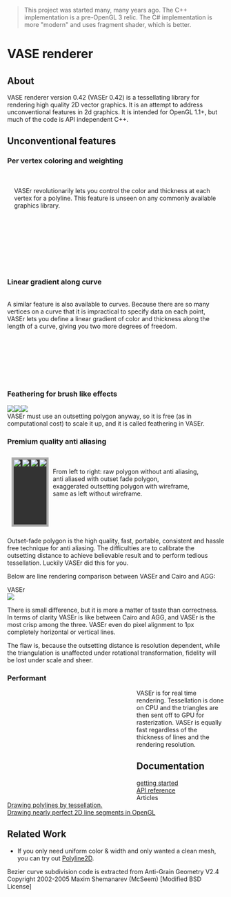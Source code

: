 > This project was started many, many years ago. The C++ implementation is a pre-OpenGL 3 relic. The C# implementation is more "modern" and uses fragment shader, which is better.

<body>
	<div class='vaser_wrap'>
		<div class='article_name'>
			<h1>VASE<span style='line-height:40px;'> renderer</span></h1>
		</div>
<h2>About</h2>
<p>VASE renderer version 0.42 (VASEr 0.42) is a tessellating library for rendering high quality 2D vector graphics. It is an attempt to address unconventional features in 2d graphics. It is intended for OpenGL 1.1+, but much of the code is API independent C++.</p>

<h2>Unconventional features</h2>
<h3>Per vertex coloring and weighting</h3>
<div style='position:relative; overflow:hidden; height:220px; float:left;'><img style='position:relative; top:-40px;' src='docs/sample_images/polyline_3.png' /></div>
<br><br>VASEr revolutionarily lets you control the color and thickness at each vertex for a polyline. This feature is unseen on any commonly available graphics library.
	<div style='clear:both'></div>

<h3>Linear gradient along curve</h3>
<div style='position:relative; overflow:hidden; height:200px; float:right;'><img style='position:relative; top:-60px;' src='docs/sample_images/bezier_2.png' /></div>
<br>A similar feature is also available to curves. Because there are so many vertices on a curve that it is impractical to specify data on each point, VASEr lets you define a linear gradient of color and thickness along the length of a curve, giving you two more degrees of freedom.
	<div style='clear:both'></div>

<h3>Feathering for brush like effects</h3>
<img src='docs/sample_images/bezier_3.png' style='float:left;' />
<img src='docs/sample_images/bezier_4.png' style='float:left;' />
<img src='docs/sample_images/bezier_5.png' style='float:left;' />
<br>VASEr must use an outsetting polygon anyway, so it is free (as in computational cost) to scale it up, and it is called feathering in VASEr.
	<div style='clear:both'></div>

<h3>Premium quality anti aliasing</h3>
<div style='background:#333; margin: 10px; border:5px solid #AAA; float:left; height: 150px; overflow:hidden;'>
<img src='docs/sample_images/fade_intro_1.png' />
<img src='docs/sample_images/fade_intro_2.png' />
<img src='docs/sample_images/fade_intro_3.png' />
<img src='docs/sample_images/fade_intro_4.png' />
</div>
<br><br>From left to right: raw polygon without anti aliasing, <br>
anti aliased with outset fade polygon, <br>
exaggerated outsetting polygon with wireframe, <br>
same as left without wireframe.
	<div style='clear:both'></div>
<p>Outset-fade polygon is the high quality, fast, portable, consistent and hassle free technique for anti aliasing. The difficulties are to calibrate the outsetting distance to achieve believable result and to perform tedious tessellation. Luckily VASEr did this for you.</p>
<p>Below are line rendering comparison between VASEr and Cairo and AGG:</p>
<div>
	<div id='ab_va'>VASEr<br><img src='docs/sample_images/ab_vaser_line_thickness1.png' /></div>
	<div id='ab_ca' style='display:none;'>Cairo<br><img src='docs/sample_images/ab_cairo_line_thickness.png' /></div>
</div>
<div>
	<div id='a_agg' style='display:none;'>AGG<br><img src='docs/sample_images/agg_line_thickness.png' /></div>
</div>
<p>There is small difference, but it is more a matter of taste than correctness. In terms of clarity VASEr is like between Cairo and AGG, and VASEr is the most crisp among the three. VASEr even do pixel alignment to 1px completely horizontal or vertical lines.</p>
<p>The flaw is, because the outsetting distance is resolution dependent, while the triangulation is unaffected under rotational transformation, fidelity will be lost under scale and sheer.</p>

<h3>Performant</h3>
<div style='position:relative; overflow:hidden; width:300px; height:250px; float:left;'><img style='position:relative; top:-20px; left:-50px;' src='docs/sample_images/polyline_5.png' /></div>
<p>VASEr is for real time rendering. Tessellation is done on CPU and the triangles are then sent off to GPU for rasterization. VASEr is equally fast regardless of the thickness of lines and the rendering resolution.</p>

<h2>Documentation</h2>
<div class='textblock'>
	<a href='docs/getting_started.html'>getting started</a><br>
	<a href='docs/API.html'>API reference</a><br>
	Articles<br>
	<a href='http://artgrammer.blogspot.com/2011/07/drawing-polylines-by-tessellation.html' target='_blank'>Drawing polylines by tessellation.</a><br>
	<a href='http://artgrammer.blogspot.hk/2011/05/drawing-nearly-perfect-2d-line-segments.html'>Drawing nearly perfect 2D line segments in OpenGL</a>
</div>

<h2>Related Work</h2>
<ul>
<li>If you only need uniform color & width and only wanted a clean mesh, you can try out <a href="https://github.com/CrushedPixel/Polyline2D">Polyline2D</a>.</li>
</ul>

<p>Bezier curve subdivision code is extracted from Anti-Grain Geometry V2.4 Copyright 2002-2005 Maxim Shemanarev (McSeem) [Modified BSD License]</p>

</body>
